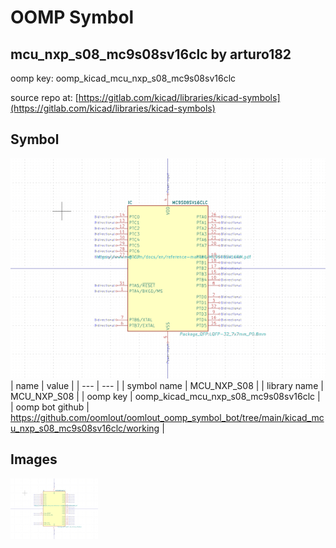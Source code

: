 # OOMP Symbol  
## mcu_nxp_s08_mc9s08sv16clc  by arturo182  
  
oomp key: oomp_kicad_mcu_nxp_s08_mc9s08sv16clc  
  
source repo at: [https://gitlab.com/kicad/libraries/kicad-symbols](https://gitlab.com/kicad/libraries/kicad-symbols)  
## Symbol  
  
[![working.png](working_600.png)](working.png)  
| name | value | 
| --- | --- | 
| symbol name | MCU_NXP_S08 | 
| library name | MCU_NXP_S08 | 
| oomp key | oomp_kicad_mcu_nxp_s08_mc9s08sv16clc | 
| oomp bot github | https://github.com/oomlout/oomlout_oomp_symbol_bot/tree/main/kicad_mcu_nxp_s08_mc9s08sv16clc/working | 
## Images  
  
[![working.png](working_140.png)](working.png)  
